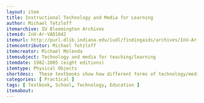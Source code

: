 ```yaml
---
layout: item
title: Instructional Technology and Media for Learning
author: Michael Tetzloff
itemarchive: IU Bloomington Archives
itemid: InU-Ar-VAD1042
itemurl: http://purl.dlib.indiana.edu/iudl/findingaids/archives/InU-Ar-VAD1042
itemcontributor: Michael Tetzloff
itemcreator: Michael Molenda
itemsubject: Technology and media for teaching/learning
itemdate: 1982-2005 (eight editions)
itemtype: Physical Objects
shortdesc:  These textbooks show how different forms of technology/media can be integrated into a classroom to promote education from the perspective of the instructor. 
categories: [ Practical ]
tags: [ Textbook, School, Technology, Education ]
itemabout: 
---
```

